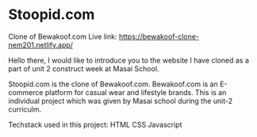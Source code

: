 # Stoopid.com
Clone of Bewakoof.com
Live link:
https://bewakoof-clone-nem201.netlify.app/

Hello there, I would like to introduce you to the website I have cloned as a part of unit 2 construct week at Masai School.

Stoopid.com is the clone of Bewakoof.com. Bewakoof.com is an E-commerce platform for casual wear and lifestyle brands. This is an individual project which was given by Masai school during the unit-2 curriculm.

Techstack used in this project:
HTML 
CSS
Javascript
